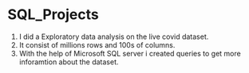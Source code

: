 # SQL_Projects
1. I did a Exploratory data analysis on the live covid dataset.
2. It consist of millions rows and 100s of columns.
3. With the help of Microsoft SQL server i created queries to get more inforamtion about the dataset.
   
